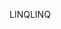 <span data-ttu-id="68e06-101">LINQ</span><span class="sxs-lookup"><span data-stu-id="68e06-101">LINQ</span></span>